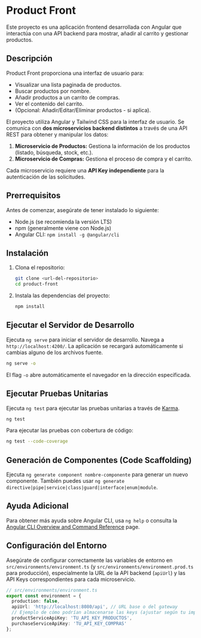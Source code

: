 # Product Front

Este proyecto es una aplicación frontend desarrollada con Angular que interactúa con una API backend para mostrar, añadir al carrito y gestionar productos.

## Descripción

Product Front proporciona una interfaz de usuario para:

*   Visualizar una lista paginada de productos.
*   Buscar productos por nombre.
*   Añadir productos a un carrito de compras.
*   Ver el contenido del carrito.
*   (Opcional: Añadir/Editar/Eliminar productos - si aplica).

El proyecto utiliza Angular y Tailwind CSS para la interfaz de usuario. Se comunica con **dos microservicios backend distintos** a través de una API REST para obtener y manipular los datos:

1.  **Microservicio de Productos:** Gestiona la información de los productos (listado, búsqueda, stock, etc.).
2.  **Microservicio de Compras:** Gestiona el proceso de compra y el carrito.

Cada microservicio requiere una **API Key independiente** para la autenticación de las solicitudes.

## Prerrequisitos

Antes de comenzar, asegúrate de tener instalado lo siguiente:

*   Node.js (se recomienda la versión LTS)
*   npm (generalmente viene con Node.js)
*   Angular CLI: `npm install -g @angular/cli`

## Instalación

1.  Clona el repositorio:
    ```bash
    git clone <url-del-repositorio>
    cd product-front
    ```
2.  Instala las dependencias del proyecto:
    ```bash
    npm install
    ```

## Ejecutar el Servidor de Desarrollo

Ejecuta `ng serve` para iniciar el servidor de desarrollo. Navega a `http://localhost:4200/`. La aplicación se recargará automáticamente si cambias alguno de los archivos fuente.

```bash
ng serve -o
```

El flag `-o` abre automáticamente el navegador en la dirección especificada.

## Ejecutar Pruebas Unitarias

Ejecuta `ng test` para ejecutar las pruebas unitarias a través de [Karma](https://karma-runner.github.io).

```bash
ng test
```

Para ejecutar las pruebas con cobertura de código:

```bash
ng test --code-coverage
```

## Generación de Componentes (Code Scaffolding)

Ejecuta `ng generate component nombre-componente` para generar un nuevo componente. También puedes usar `ng generate directive|pipe|service|class|guard|interface|enum|module`.

## Ayuda Adicional

Para obtener más ayuda sobre Angular CLI, usa `ng help` o consulta la [Angular CLI Overview and Command Reference](https://angular.dev/tools/cli) page.

## Configuración del Entorno

Asegúrate de configurar correctamente las variables de entorno en `src/environments/environment.ts` (y `src/environments/environment.prod.ts` para producción), especialmente la URL de la API backend (`apiUrl`) y las API Keys correspondientes para cada microservicio.

```typescript
// src/environments/environment.ts
export const environment = {
  production: false,
  apiUrl: 'http://localhost:8080/api', // URL base o del gateway
  // Ejemplo de cómo podrían almacenarse las keys (ajustar según tu implementación)
  productServiceApiKey: 'TU_API_KEY_PRODUCTOS',
  purchaseServiceApiKey: 'TU_API_KEY_COMPRAS'
};
```
